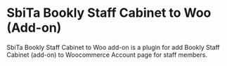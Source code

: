 # SbiTa Bookly Staff Cabinet to Woo (Add-on)
SbiTa Bookly Staff Cabinet to Woo add-on is a plugin for add Bookly Staff Cabinet (add-on) to Woocommerce Account page for staff members.

